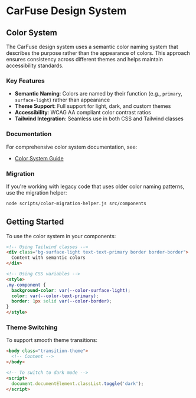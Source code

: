 # CarFuse Design System

## Color System

The CarFuse design system uses a semantic color naming system that describes the purpose rather than the appearance of colors. This approach ensures consistency across different themes and helps maintain accessibility standards.

### Key Features

- **Semantic Naming**: Colors are named by their function (e.g., `primary`, `surface-light`) rather than appearance
- **Theme Support**: Full support for light, dark, and custom themes
- **Accessibility**: WCAG AA compliant color contrast ratios
- **Tailwind Integration**: Seamless use in both CSS and Tailwind classes

### Documentation

For comprehensive color system documentation, see:
- [Color System Guide](./color-system.md)

### Migration

If you're working with legacy code that uses older color naming patterns, use the migration helper:

```bash
node scripts/color-migration-helper.js src/components
```

## Getting Started

To use the color system in your components:

```html
<!-- Using Tailwind classes -->
<div class="bg-surface-light text-text-primary border border-border">
  Content with semantic colors
</div>

<!-- Using CSS variables -->
<style>
.my-component {
  background-color: var(--color-surface-light);
  color: var(--color-text-primary);
  border: 1px solid var(--color-border);
}
</style>
```

### Theme Switching

To support smooth theme transitions:

```html
<body class="transition-theme">
  <!-- Content -->
</body>

<!-- To switch to dark mode -->
<script>
  document.documentElement.classList.toggle('dark');
</script>
```
